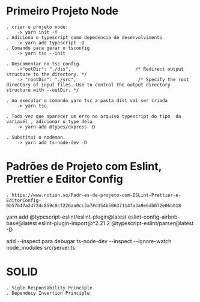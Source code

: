 # Primeiro Projeto Node

    . criar o projeto node:
        -> yarn init -Y
    . Adiciona o typescript como depedencia de desenvolvimento
        -> yarn add typescript -D
    . Comando para gerar o tsconfig
        -> yarn tsc --init

    . Descomentar no tsc config
        ->"outDir": "./dis",                        /* Redirect output structure to the directory. */
        -> "rootDir": "./src",                       /* Specify the root directory of input files. Use to control the output directory structure with --outDir. */

    . Ao executar o comando yarn tsc a pasta dist vai ser criada
        -> yarn tsc

    . Toda vez que aparecer um erro no arquivo typescript do tipo  da variavél , adicionar o type dela
        -> yarn add @types/express -D

    . Substitui o nodeman.
        -> yarn add ts-node-dev -D

# Padrões de Projeto com Eslint, Prettier e Editor Config
    . https://www.notion.so/Padr-es-de-projeto-com-ESLint-Prettier-e-EditorConfig-0b57b47a24724c859c0cf226aa0cc3a7#d154b50637114fa3a9e6db072e06b018


yarn add @typescript-eslint/eslint-plugin@latest eslint-config-airbnb-base@latest eslint-plugin-import@^2.21.2 @typescript-eslint/parser@latest -D

 add --inspect para debugar
 ts-node-dev --inspect --ignore-watch node_modules src/server.ts


# SOLID
    . Sigle Responsability Principle
    . Dependecy Invertion Principle
